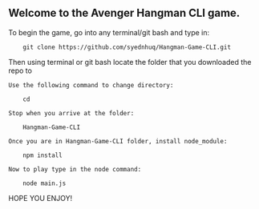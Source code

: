 ## Welcome to the Avenger Hangman CLI game.

To begin the game, go into any terminal/git bash and type in:

		git clone https://github.com/syednhuq/Hangman-Game-CLI.git

Then using terminal or git bash locate the folder that you downloaded the repo to
	
	Use the following command to change directory:
	
		cd 

	Stop when you arrive at the folder:
		
		Hangman-Game-CLI

	Once you are in Hangman-Game-CLI folder, install node_module:

		npm install

	Now to play type in the node command:

		node main.js

HOPE YOU ENJOY!
